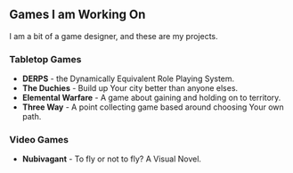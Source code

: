 ## Games I am Working On

I am a bit of a game designer, and these are my projects.

### Tabletop Games


 - __DERPS__ - the Dynamically Equivalent Role Playing System.
 - __The Duchies__ - Build up Your city better than anyone
   elses.
 - __Elemental Warfare__ - A game about gaining and holding on to
   territory.
 - __Three Way__ - A point collecting game based around choosing Your
   own path.
 

### Video Games

- __Nubivagant__ - To fly or not to fly? A Visual Novel.
